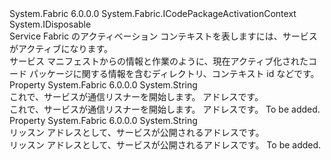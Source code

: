 <Type Name="ICodePackageActivationContext2" FullName="System.Fabric.ICodePackageActivationContext2">
  <TypeSignature Language="C#" Value="public interface ICodePackageActivationContext2 : IDisposable, System.Fabric.ICodePackageActivationContext" />
  <TypeSignature Language="ILAsm" Value=".class public interface auto ansi abstract ICodePackageActivationContext2 implements class System.Fabric.ICodePackageActivationContext, class System.IDisposable" />
  <TypeSignature Language="DocId" Value="T:System.Fabric.ICodePackageActivationContext2" />
  <TypeSignature Language="VB.NET" Value="Public Interface ICodePackageActivationContext2&#xA;Implements ICodePackageActivationContext, IDisposable" />
  <TypeSignature Language="F#" Value="type ICodePackageActivationContext2 = interface&#xA;    interface ICodePackageActivationContext&#xA;    interface IDisposable" />
  <AssemblyInfo>
    <AssemblyName>System.Fabric</AssemblyName>
    <AssemblyVersion>6.0.0.0</AssemblyVersion>
  </AssemblyInfo>
  <Interfaces>
    <Interface>
      <InterfaceName>System.Fabric.ICodePackageActivationContext</InterfaceName>
    </Interface>
    <Interface>
      <InterfaceName>System.IDisposable</InterfaceName>
    </Interface>
  </Interfaces>
  <Docs>
    <summary>
            Service Fabric のアクティベーション コンテキストを表しますには、サービスがアクティブになります。
            </summary>
    <remarks>サービス マニフェストからの情報と作業のように、現在アクティブ化されたコード パッケージに関する情報を含むディレクトリ、コンテキスト id などです。</remarks>
  </Docs>
  <Members>
    <Member MemberName="ServiceListenAddress">
      <MemberSignature Language="C#" Value="public string ServiceListenAddress { get; }" />
      <MemberSignature Language="ILAsm" Value=".property instance string ServiceListenAddress" />
      <MemberSignature Language="DocId" Value="P:System.Fabric.ICodePackageActivationContext2.ServiceListenAddress" />
      <MemberSignature Language="VB.NET" Value="Public ReadOnly Property ServiceListenAddress As String" />
      <MemberSignature Language="F#" Value="member this.ServiceListenAddress : string" Usage="System.Fabric.ICodePackageActivationContext2.ServiceListenAddress" />
      <MemberType>Property</MemberType>
      <AssemblyInfo>
        <AssemblyName>System.Fabric</AssemblyName>
        <AssemblyVersion>6.0.0.0</AssemblyVersion>
      </AssemblyInfo>
      <ReturnValue>
        <ReturnType>System.String</ReturnType>
      </ReturnValue>
      <Docs>
        <summary>
          <para>これで、サービスが通信リスナーを開始します。 アドレスです。</para>
        </summary>
        <value>
          <para>これで、サービスが通信リスナーを開始します。 アドレスです。</para>
        </value>
        <remarks>To be added.</remarks>
      </Docs>
    </Member>
    <Member MemberName="ServicePublishAddress">
      <MemberSignature Language="C#" Value="public string ServicePublishAddress { get; }" />
      <MemberSignature Language="ILAsm" Value=".property instance string ServicePublishAddress" />
      <MemberSignature Language="DocId" Value="P:System.Fabric.ICodePackageActivationContext2.ServicePublishAddress" />
      <MemberSignature Language="VB.NET" Value="Public ReadOnly Property ServicePublishAddress As String" />
      <MemberSignature Language="F#" Value="member this.ServicePublishAddress : string" Usage="System.Fabric.ICodePackageActivationContext2.ServicePublishAddress" />
      <MemberType>Property</MemberType>
      <AssemblyInfo>
        <AssemblyName>System.Fabric</AssemblyName>
        <AssemblyVersion>6.0.0.0</AssemblyVersion>
      </AssemblyInfo>
      <ReturnValue>
        <ReturnType>System.String</ReturnType>
      </ReturnValue>
      <Docs>
        <summary>
          <para>リッスン アドレスとして、サービスが公開されるアドレスです。</para>
        </summary>
        <value>
          <para>リッスン アドレスとして、サービスが公開されるアドレスです。</para>
        </value>
        <remarks>To be added.</remarks>
      </Docs>
    </Member>
  </Members>
</Type>